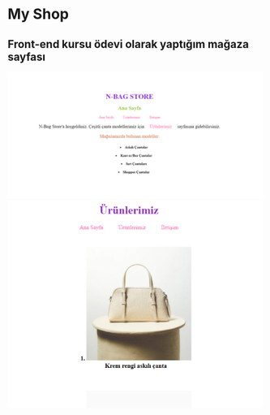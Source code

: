 # My Shop
## Front-end kursu ödevi olarak yaptığım mağaza sayfası

![Page 1](https://github.com/nisayavuz/Html-Shop/blob/main/images/page1.PNG)
![Page 2](https://github.com/nisayavuz/Html-Shop/blob/main/images/page2.PNG)
